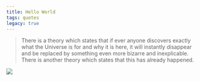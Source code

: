 ```yaml
---
title: Hello World
tags: quotes
legacy: true
---
```


> There is a theory which states that if ever anyone discovers exactly what the Universe is for and why it is here, it will instantly disappear and be replaced by something even more bizarre and inexplicable.
> There is another theory which states that this has already happened.

![](/images/hitchhikers.jpg)